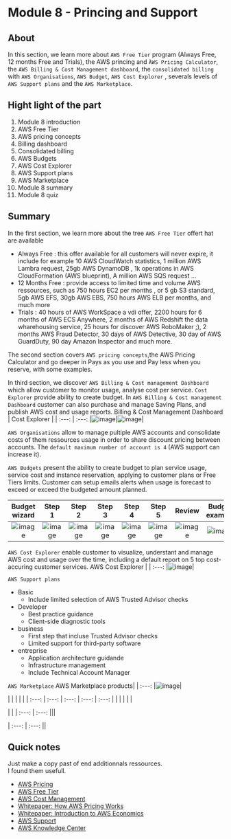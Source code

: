 Module 8 - Princing and Support
================


About
------------
In this section, we learn more about `AWS Free Tier` program (Always Free, 12 months Free and Trials), the  AWS princing and `ÀWS Pricing Calculator`, the `AWS Billing & Cost Management dashboard`, the `consolidated billing` with `AWS Organisations`, `AWS Budget`, `AWS Cost Explorer` , severals levels of `AWS Support plans` and the `AWS Marketplace`.  

Hight light of the part 
--
1. Module 8 introduction
2. AWS Free Tier
3. AWS pricing concepts
4. Billing dashboard
5. Consolidated billing
6. AWS Budgets
7. AWS Cost Explorer
8. AWS Support plans
9. AWS Marketplace
10. Module 8 summary
11. Module 8 quiz

Summary
--
In the first section, we learn more about the tree `AWS Free Tier` offert hat are available
* Always Free : this offer available for all customers will never expire, it include for example 10 AWS CloudWatch statistics, 1 million AWS Lambra request, 25gb AWS DynamoDB , 1k operations in AWS CloudFormation (AWS blueprint), A million AWS SQS request ...
* 12 Months Free : provide access to limited time and volume AWS ressources, such as 750 hours EC2 per months , or 5 gb S3 standard, 5gb AWS EFS, 30gb AWS EBS,  750 hours AWS ELB per months, and much more 
* Trials : 40 hours of AWS WorkSpace a vdi offer, 2200 hours for 6 months of AWS ECS Anywhere, 2 months of AWS Redshift the data wharehousing service, 25 hours for discover AWS RoboMaker ;), 2 months AWS Fraud Detector, 30 days of AWS Detective, 30 day of AWS GuardDuty, 90 day Amazon Inspector and much more.

The second section covers `AWS pricing concepts`,the AWS Pricing Calculator and go deeper in Pays as you use and Pay less when you reserve, with some examples.

In third section, we discover `AWS Billing & Cost management Dashboard` which allow customer to monitor usage, analyse cost per service. `Cost Explorer` provide ability to create budget. In `AWS Billing & Cost management Dashboard` customer can also purchase and manage Saving Plans, and publish AWS cost and usage reports.
Billing & Cost Management Dashboard | Cost Explorer |
| :---: | :---: 
|![image](https://user-images.githubusercontent.com/79169883/138611936-894687bb-bc71-47d9-a2d6-30ab2a22c30c.png)|![image](https://user-images.githubusercontent.com/79169883/138612014-2941d39a-b6fd-4ef2-9ec2-372c808164ba.png)|

`AWS Organisations` allow to manage pultiple AWS accounts and consolidate costs of them ressources usage in order to share discount pricing between accounts. The `default maximum number of account is 4` (AWS support can increase it).

`AWS Budgets` present the ability to create budget to plan service usage, service cost and instance reservation, applying to customer plans or Free Tiers limits. Customer can setup emails alerts when usage is forecast to exceed or exceed the budgeted amount planned.

Budget wizard | Step 1 | Step 2 | Step 3 | Step 4 | Step 5 | Review | Budget example |
| :---:| :---:| :---:| :---:| :---:| :---:| :---:| :---:
|![image](https://user-images.githubusercontent.com/79169883/138612281-a890c5e0-cf9d-45e8-afd0-39e340ee98c2.png)|![image](https://user-images.githubusercontent.com/79169883/138612292-c20a071e-4059-41a2-af87-421f71b17bab.png)| ![image](https://user-images.githubusercontent.com/79169883/138612302-bbef1c64-ef7c-4af8-ad8d-b33bfa4ac2e0.png)|![image](https://user-images.githubusercontent.com/79169883/138612307-537b95ff-e221-4be9-8558-d9b30f61fc2f.png)|![image](https://user-images.githubusercontent.com/79169883/138612422-8c4e5d7d-1c9e-4c3b-9f5d-4711c93f8f9f.png)|![image](https://user-images.githubusercontent.com/79169883/138612459-e8d91f5f-3422-44c7-91e9-c26a5f4db6ef.png)|![image](https://user-images.githubusercontent.com/79169883/138612529-cf3129f3-9f64-4d92-8ce7-082e4d9f612c.png)|![image](https://user-images.githubusercontent.com/79169883/138612552-d0ef2064-0ee5-4c8f-ae97-0e6ee5bd5a8d.png)|

`AWS Cost Explorer` enable customer to visualize, understant and manage AWS cost and usage over the time, including a default report on 5 top cost-accuring customer services.
AWS Cost Explorer |
| :---:
|![image](https://user-images.githubusercontent.com/79169883/138612727-c840d9ae-0e77-4f38-8bdd-df56f3df5294.png)|

`AWS Support plans`
* Basic
    * Include limited selection of AWS Trusted Advisor checks
* Developer
    * Best practice guidance
    * Client-side diagnostic tools
* business
    * First step that incluse Trusted Advisor checks
    * Limited support for third-party software
* entreprise
    * Application architecture guidande
    * Infrastructure management
    * Include Technical Account Manager

`AWS Marketplace`
AWS Marketplace products|
| :---:
|![image](https://user-images.githubusercontent.com/79169883/138613408-8f2118ab-a95f-4857-8c7f-dfad21802899.png)|

|  |  |  |  |
| :---: | :---: | :---: | :---: | :---:
| | | | | | 


 |  |
| :---: | :---: 
|||

| :---: | :---:
||


Quick notes
--
Just make a copy past of end additionnals ressources.\
I found them usefull.

* [AWS Pricing](https://aws.amazon.com/pricing "AWS Pricing")
* [AWS Free Tier](https://aws.amazon.com/free "AWS Free Tier")
* [AWS Cost Management](https://aws.amazon.com/aws-cost-management/ "AWS Cost Management")
* [Whitepaper: How AWS Pricing Works](https://docs.aws.amazon.com/whitepapers/latest/how-aws-pricing-works/welcome.html "Whitepaper: How AWS Pricing Works")
* [Whitepaper: Introduction to AWS Economics](https://d1.awsstatic.com/whitepapers/introduction-to-aws-cloud-economics-final.pdf "Whitepaper: Introduction to AWS Economics")
* [AWS Support](https://aws.amazon.com/premiumsupport "AWS Support")
* [AWS Knowledge Center](https://aws.amazon.com/premiumsupport/knowledge-center/ "AWS Knowledge Center")
